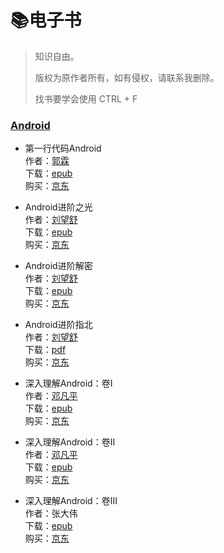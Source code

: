 # :books:电子书

> 知识自由。
>
> 版权为原作者所有，如有侵权，请联系我删除。
>
> 找书要学会使用 CTRL + F

### [Android](https://github.com/cnwutianhao/ebook/tree/main/Android)

+ 第一行代码Android
  <br/>作者：[郭霖](https://github.com/guolindev)
  <br/>下载：[epub](https://github.com/cnwutianhao/ebook/blob/main/Android/%E7%AC%AC%E4%B8%80%E8%A1%8C%E4%BB%A3%E7%A0%81Android%EF%BC%88%E7%AC%AC3%E7%89%88%EF%BC%89.epub)
  <br/>购买：[京东](https://item.jd.com/12832130.html)


+ Android进阶之光
  <br/>作者：[刘望舒](https://github.com/henrymorgen)
  <br/>下载：[epub](https://github.com/cnwutianhao/ebook/blob/main/Android/Android%E8%BF%9B%E9%98%B6%E4%B9%8B%E5%85%89.epub)
  <br/>购买：[京东](https://item.jd.com/13127482.html)

+ Android进阶解密
  <br/>作者：[刘望舒](https://github.com/henrymorgen)
  <br/>下载：[epub](https://github.com/cnwutianhao/ebook/blob/main/Android/Android%E8%BF%9B%E9%98%B6%E8%A7%A3%E5%AF%86.epub)
  <br/>购买：[京东](https://item.jd.com/12438713.html)

+ Android进阶指北
  <br/>作者：[刘望舒](https://github.com/henrymorgen)
  <br/>下载：[pdf](https://github.com/cnwutianhao/ebook/blob/main/Android/Android%E8%BF%9B%E9%98%B6%E6%8C%87%E5%8C%97.pdf)
  <br/>购买：[京东](https://item.jd.com/12972072.html)

+ 深入理解Android：卷I
  <br/>作者：[邓凡平](https://blog.csdn.net/innost)
  <br/>下载：[epub](https://github.com/cnwutianhao/ebook/blob/main/Android/%E6%B7%B1%E5%85%A5%E7%90%86%E8%A7%A3Android%EF%BC%9A%E5%8D%B7I.epub)
  <br/>购买：[京东](https://item.jd.com/10831235.html)

+ 深入理解Android：卷II
  <br/>作者：[邓凡平](https://blog.csdn.net/innost)
  <br/>下载：[epub](https://github.com/cnwutianhao/ebook/blob/main/Android/%E6%B7%B1%E5%85%A5%E7%90%86%E8%A7%A3Android%EF%BC%9A%E5%8D%B7II.epub)
  <br/>购买：[京东](https://item.jd.com/11056661.html)

+ 深入理解Android：卷III
  <br/>作者：张大伟
  <br/>下载：[epub](https://github.com/cnwutianhao/ebook/blob/main/Android/%E6%B7%B1%E5%85%A5%E7%90%86%E8%A7%A3Android%EF%BC%9A%E5%8D%B7III.epub)
  <br/>购买：[京东](https://item.jd.com/11747460.html)
